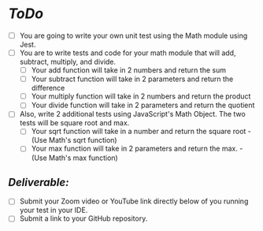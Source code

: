 
# ***ToDo***

- [ ] You are going to write your own unit test using the Math module using Jest.
- [ ] You are to write tests and code for your math module that will add, subtract, multiply, and divide.
  - [ ] Your add function will take in 2 numbers and return the sum
  - [ ] Your subtract function will take in 2 parameters and return the difference
  - [ ] Your multiply function will take in 2 numbers and return the product
  - [ ] Your divide function will take in 2 parameters and return the quotient
- [ ] Also, write 2 additional tests using JavaScript's Math Object. The two tests will be square root and max.
  - [ ] Your sqrt function will take in a number and return the square root - (Use Math's sqrt function)
  - [ ] Your max function will take in 2 parameters and return the max. - (Use Math's max function)

## ***Deliverable:***

- [ ] Submit your Zoom video or YouTube link directly below of you running your test in your IDE.
- [ ] Submit a link to your GitHub repository.
